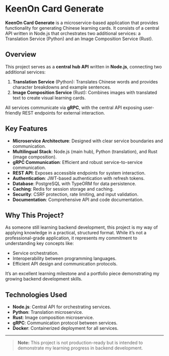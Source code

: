 # KeenOn Card Generate

**KeenOn Card Generate** is a microservice-based application that provides functionality for generating Chinese learning cards. It consists of a central API written in Node.js that orchestrates two additional services: a Translation Service (Python) and an Image Composition Service (Rust).

## Overview

This project serves as a **central hub API** written in **Node.js**, connecting two additional services:

1. **Translation Service** (Python): Translates Chinese words and provides character breakdowns and example sentences.
2. **Image Composition Service** (Rust): Combines images with translated text to create visual learning cards.

All services communicate via **gRPC**, with the central API exposing user-friendly REST endpoints for external interaction.

## Key Features

- **Microservice Architecture**: Designed with clear service boundaries and communication.
- **Multilingual Stack**: Node.js (main hub), Python (translation), and Rust (image composition).
- **gRPC Communication**: Efficient and robust service-to-service communication.
- **REST API**: Exposes accessible endpoints for system interaction.
- **Authentication**: JWT-based authentication with refresh tokens.
- **Database**: PostgreSQL with TypeORM for data persistence.
- **Caching**: Redis for session storage and caching.
- **Security**: CSRF protection, rate limiting, and input validation.
- **Documentation**: Comprehensive API and code documentation.

## Why This Project?

As someone still learning backend development, this project is my way of applying knowledge in a practical, structured format. While it’s not a professional-grade application, it represents my commitment to understanding key concepts like:

- Service orchestration.
- Interoperability between programming languages.
- Efficient API design and communication protocols.

It’s an excellent learning milestone and a portfolio piece demonstrating my growing backend development skills.

## Technologies Used

- **Node.js**: Central API for orchestrating services.
- **Python**: Translation microservice.
- **Rust**: Image composition microservice.
- **gRPC**: Communication protocol between services.
- **Docker**: Containerized deployment for all services.

---

> **Note:** This project is not production-ready but is intended to demonstrate my learning progress in backend development.
